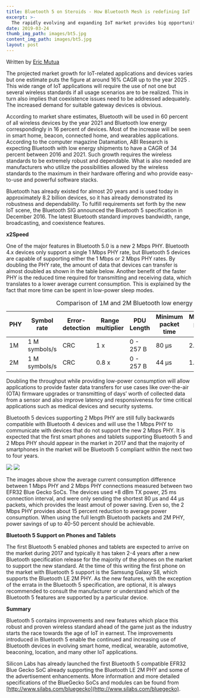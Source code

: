 ```yaml
---
title: Bluetooth 5 on Steroids - How Bluetooth Mesh is redefining IoT
excerpt: >-
  The rapidly evolving and expanding IoT market provides big opportunities for device manufacturers. New applications and the huge increase of devices requiring wireless connections has also kept various wireless standard interest groups busy developing new standards or updating existing ones to fulfill IoT-specific needs.
date: 2019-03-24
thumb_img_path: images/bt5.jpg
content_img_path: images/bt5.jpg
layout: post
---
```


Written by [Eric Mutua](#)

The projected market growth for IoT-related applications and devices varies but one estimate puts the figure at around 16% CAGR up to the year 2025 . This wide range of IoT applications will require the use of not one but several wireless standards if all usage scenarios are to be realized. This in turn also implies that coexistence issues need to be addressed adequately. The increased demand for suitable gateway devices is obvious.

According to market share estimates, Bluetooth will be used in 60 percent of all wireless devices by the year 2021 and Bluetooth low energy correspondingly in 16 percent of devices. Most of the increase will be seen in smart home, beacon, connected home, and wearables applications. According to the computer magazine Datamation, ABI Research is expecting Bluetooth with low energy shipments to have a CAGR of 34 percent between 2016 and 2021. Such growth requires the wireless standards to be extremely robust and dependable. What is also needed are manufacturers who utilize the possibilities allowed by the wireless standards to the maximum in their hardware offering and who provide easy-to-use and powerful software stacks.

Bluetooth has already existed for almost 20 years and is used today in approximately 8.2 billion devices, so it has already demonstrated its robustness and dependability. To fulfill requirements set forth by the new IoT scene, the Bluetooth SIG announced the Bluetooth 5 specification in December 2016. The latest Bluetooth standard improves bandwidth, range, broadcasting, and coexistence features.

**x2Speed**

One of the major features in Bluetooth 5.0 is a new 2 Mbps PHY. Bluetooth 4.x devices only support a single 1 Mbps PHY rate, but Bluetooth 5 devices are capable of supporting either the 1 Mbps or 2 Mbps PHY rates. By doubling the PHY rate, the amount of data that devices can transfer is almost doubled as shown in the table below. Another benefit of the faster PHY is the reduced time required for transmitting and receiving data, which translates to a lower average current consumption. This is explained by the fact that more time can be spent in low-power sleep modes.

<div class="responsive-table">
  <table>
    <caption>Comparison of 1M and 2M Bluetooth low energy PHYs</caption>
    <thead>
      <tr>
        <th>PHY</th>
        <th>Symbol rate</th>
        <th>Error-detection</th>
        <th>Range multiplier</th>
        <th>PDU Length</th>
        <th>Minimum packet time</th>
        <th>Maximum packet time</th>
        <th>Maximum throughput</th>
      </tr>
    </thead> 	 	 	 	 	 	
    <tbody>
      <tr>
        <td>1M</td>
        <td>1 M symbols/s</td>
        <td>CRC</td>
        <td>1 x</td>
        <td>0 - 257 B</td>
        <td>80 µs</td>
        <td>2.12 ms</td>
        <td>800 kbps</td>
      </tr>	 	 	 	
      <tr>
        <td>2M</td>
        <td>1 M symbols/s</td>
        <td>CRC</td>
        <td>0.8 x</td>
        <td>0 - 257 B</td>
        <td>44 µs</td>
        <td>1.064 ms</td>
        <td>1438 kbps</td>
      </tr>
    </tbody>
  </table>
</div>

Doubling the throughput while providing low-power consumption will allow applications to provide faster data transfers for use cases like over-the-air (OTA) firmware upgrades or transmitting of days’ worth of collected data from a sensor and also improve latency and responsiveness for time critical applications such as medical devices and security systems.

Bluetooth 5 devices supporting 2 Mbps PHY are still fully backwards compatible with Bluetooth 4 devices and will use the 1 Mbps PHY to communicate with devices that do not support the new 2 Mbps PHY. It is expected that the first smart phones and tablets supporting Bluetooth 5 and 2 Mbps PHY should appear in the market in 2017 and that the majority of smartphones in the market will be Bluetooth 5 compliant within the next two to four years.

 <thead>
      <tr>
        <th>
        <img class="lazy-loading lazy-loaded" src="https://siliconlabs-h.assetsadobe.com/is/image//content/dam/siliconlabs/images/white-papers/mbps-phy-power-consumption.png?$Large2Column30pct$" style="display: inline-block;" data-interchange="[https://siliconlabs-h.assetsadobe.com/is/image//content/dam/siliconlabs/images/white-papers/mbps-phy-power-consumption.png?$Large2Column50pct$, small], [https://siliconlabs-h.assetsadobe.com/is/image//content/dam/siliconlabs/images/white-papers/mbps-phy-power-consumption.png?$Large2Column30pct$, medium], [https://siliconlabs-h.assetsadobe.com/is/image//content/dam/siliconlabs/images/white-papers/mbps-phy-power-consumption.png?$Large2Column50pct$, large], [https://siliconlabs-h.assetsadobe.com/is/image//content/dam/siliconlabs/images/white-papers/mbps-phy-power-consumption.png?$Large2Column50pct$, default]">
        </th>
        <th>
        <img class="lazy-loading lazy-loaded" src="https://siliconlabs-h.assetsadobe.com/is/image//content/dam/siliconlabs/images/white-papers/2mbps-phy-power-consumption.PNG?$Large2Column30pct$" style="display: inline-block;" data-interchange="[https://siliconlabs-h.assetsadobe.com/is/image//content/dam/siliconlabs/images/white-papers/2mbps-phy-power-consumption.PNG?$Large2Column50pct$, small], [https://siliconlabs-h.assetsadobe.com/is/image//content/dam/siliconlabs/images/white-papers/2mbps-phy-power-consumption.PNG?$Large2Column30pct$, medium], [https://siliconlabs-h.assetsadobe.com/is/image//content/dam/siliconlabs/images/white-papers/2mbps-phy-power-consumption.PNG?$Large2Column50pct$, large], [https://siliconlabs-h.assetsadobe.com/is/image//content/dam/siliconlabs/images/white-papers/2mbps-phy-power-consumption.PNG?$Large2Column50pct$, default]">
        </th>
      </tr>
</thead>

The images above show the average current consumption difference between 1 Mbps PHY and 2 Mbps PHY connections measured between two EFR32 Blue Gecko SoCs. The devices used +8 dBm TX power, 25 ms connection interval, and were only sending the shortest 80 μs and 44 μs packets, which provides the least amout of power saving. Even so, the 2 Mbps PHY provides about 15 percent reduction to average power consumption. When using the full length Bluetooth packets and 2M PHY, power savings of up to 40-50 percent should be achievable.

**Bluetooth 5 Support on Phones and Tablets**

The first Bluetooth 5 enabled phones and tablets are expected to arrive on the market during 2017 and typically it has taken 2-4 years after a new Bluetooth specification release for the majority of the phones on the market to support the new standard. At the time of this writing the first phone on the market with Bluetooth 5 support is the Samsung Galaxy S8, which supports the Bluetooth LE 2M PHY. As the new features, with the exception of the errata in the Bluetooth 5 specification, are optional, it is always recommended to consult the manufacturer or understand which of the Bluetooth 5 features are supported by a particular device.

**Summary**

Bluetooth 5 contains improvements and new features which place this robust and proven wireless standard ahead of the game just as the industry starts the race towards the age of IoT in earnest. The improvements introduced in Bluetooth 5 enable the continued and increasing use of Bluetooth devices in evolving smart home, medical, wearable, automotive, beaconing, location, and many other IoT applications.

Silicon Labs has already launched the first Bluetooth 5 compatible EFR32 Blue Gecko SoC already supporting the Bluetooth LE 2M PHY and some of the advertisement enhancements. More information and more detailed specifications of the BlueGecko SoCs and modules can be found from [http://www.silabs.com/bluegecko](http://www.silabs.com/bluegecko).
